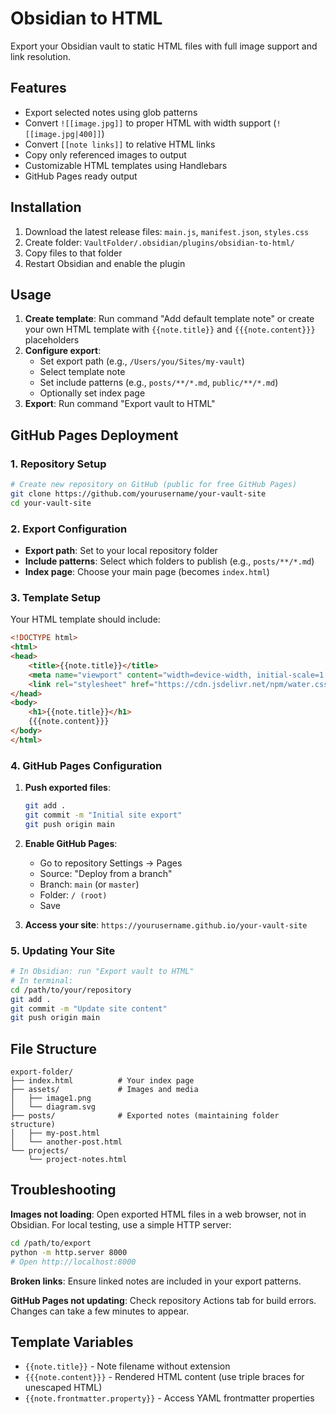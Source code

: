 # Obsidian to HTML

Export your Obsidian vault to static HTML files with full image support and link resolution.

## Features

- Export selected notes using glob patterns
- Convert `![[image.jpg]]` to proper HTML with width support (`![[image.jpg|400]]`)
- Convert `[[note links]]` to relative HTML links
- Copy only referenced images to output
- Customizable HTML templates using Handlebars
- GitHub Pages ready output

## Installation

1. Download the latest release files: `main.js`, `manifest.json`, `styles.css`
2. Create folder: `VaultFolder/.obsidian/plugins/obsidian-to-html/`
3. Copy files to that folder
4. Restart Obsidian and enable the plugin

## Usage

1. **Create template**: Run command "Add default template note" or create your own HTML template with `{{note.title}}` and `{{{note.content}}}` placeholders
2. **Configure export**:
   - Set export path (e.g., `/Users/you/Sites/my-vault`)
   - Select template note
   - Set include patterns (e.g., `posts/**/*.md`, `public/**/*.md`)
   - Optionally set index page
3. **Export**: Run command "Export vault to HTML"

## GitHub Pages Deployment

### 1. Repository Setup
```bash
# Create new repository on GitHub (public for free GitHub Pages)
git clone https://github.com/yourusername/your-vault-site
cd your-vault-site
```

### 2. Export Configuration
- **Export path**: Set to your local repository folder
- **Include patterns**: Select which folders to publish (e.g., `posts/**/*.md`)
- **Index page**: Choose your main page (becomes `index.html`)

### 3. Template Setup
Your HTML template should include:
```html
<!DOCTYPE html>
<html>
<head>
    <title>{{note.title}}</title>
    <meta name="viewport" content="width=device-width, initial-scale=1.0">
    <link rel="stylesheet" href="https://cdn.jsdelivr.net/npm/water.css@2/out/light.css">
</head>
<body>
    <h1>{{note.title}}</h1>
    {{{note.content}}}
</body>
</html>
```

### 4. GitHub Pages Configuration
1. **Push exported files**:
   ```bash
   git add .
   git commit -m "Initial site export"
   git push origin main
   ```

2. **Enable GitHub Pages**:
   - Go to repository Settings → Pages
   - Source: "Deploy from a branch"
   - Branch: `main` (or `master`)
   - Folder: `/ (root)`
   - Save

3. **Access your site**: `https://yourusername.github.io/your-vault-site`

### 5. Updating Your Site
```bash
# In Obsidian: run "Export vault to HTML"
# In terminal:
cd /path/to/your/repository
git add .
git commit -m "Update site content"
git push origin main
```

## File Structure
```
export-folder/
├── index.html          # Your index page
├── assets/             # Images and media
│   ├── image1.png
│   └── diagram.svg
├── posts/              # Exported notes (maintaining folder structure)
│   ├── my-post.html
│   └── another-post.html
└── projects/
    └── project-notes.html
```

## Troubleshooting

**Images not loading**: Open exported HTML files in a web browser, not in Obsidian. For local testing, use a simple HTTP server:
```bash
cd /path/to/export
python -m http.server 8000
# Open http://localhost:8000
```

**Broken links**: Ensure linked notes are included in your export patterns.

**GitHub Pages not updating**: Check repository Actions tab for build errors. Changes can take a few minutes to appear.

## Template Variables

- `{{note.title}}` - Note filename without extension
- `{{{note.content}}}` - Rendered HTML content (use triple braces for unescaped HTML)
- `{{note.frontmatter.property}}` - Access YAML frontmatter properties
